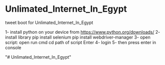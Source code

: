 # Unlimated_Internet_In_Egypt
tweet boot for Unlimated_Internet_In_Egypt

1- install python on your device from https://www.python.org/downloads/
2- install library
  pip install selenium
  pip install webdriver-manager
3- open script:
	open run
	cmd
	cd path of script
	Enter
4- login 
5- then press enter in console


"# Unlimated_Internet_In_Egypt" 
